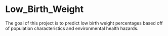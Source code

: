 # Low_Birth_Weight
The goal of this project is to predict low birth weight percentages based off of population characteristics and environmental health hazards.
